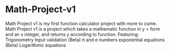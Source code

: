 # Math-Project-v1
Math Project v1 is my first function calculator project with more to come.
Math Project v1 is a project which takes a mathematic function in y = <equation> form and an x integer,
and returns y according to function.
Featuring:
  Trigonometry
  Input validation (Beta)
  π and e numbers
  exponential equations (Beta)
  Logarithmic equations
 

